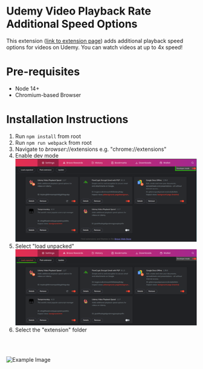 # Udemy Video Playback Rate Additional Speed Options

This extension ([link to extension page](https://chrome.google.com/webstore/detail/udemy-video-playback-spee/jipobffkabkgddgmdmmgjoaopbnjnffn?hl=en-US&gl=US)) adds additional playback speed options for videos on Udemy.
You can watch videos at up to 4x speed!

# Pre-requisites 
- Node 14+
- Chromium-based Browser 

# Installation Instructions

1) Run `npm install` from root
2) Run `npm run webpack` from root
3) Navigate to _browser_://extensions e.g. "chrome://extensions"
4) Enable dev mode
![Dev Mode](/screenshots/dev_mode.png)
5) Select "load unpacked"
![Load Unpacked](/screenshots/load_unpacked.png)
6) Select the "extension" folder
<br/>
<br/>

![Example Image](/screenshots/example.png)
